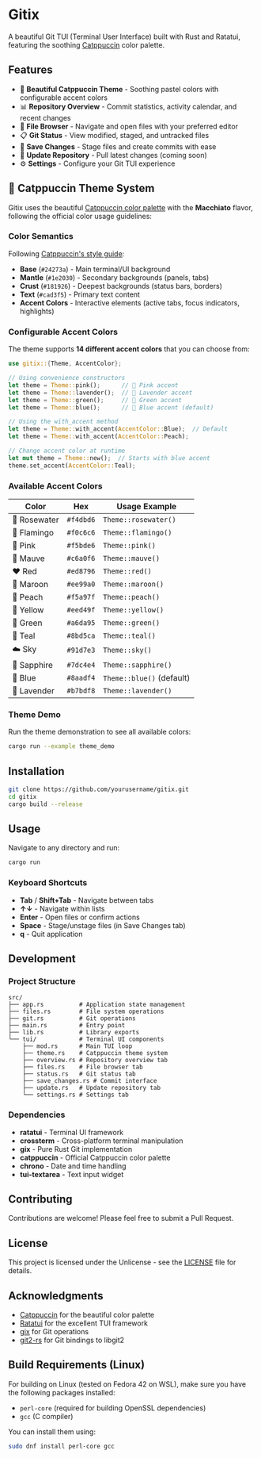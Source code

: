 # Gitix

A beautiful Git TUI (Terminal User Interface) built with Rust and Ratatui, featuring the soothing [Catppuccin](https://catppuccin.com/) color palette.

## Features

- 🎨 **Beautiful Catppuccin Theme** - Soothing pastel colors with configurable accent colors
- 📊 **Repository Overview** - Commit statistics, activity calendar, and recent changes
- 📁 **File Browser** - Navigate and open files with your preferred editor
- 📋 **Git Status** - View modified, staged, and untracked files
- 💾 **Save Changes** - Stage files and create commits with ease
- 🔄 **Update Repository** - Pull latest changes (coming soon)
- ⚙️ **Settings** - Configure your Git TUI experience

## 🎨 Catppuccin Theme System

Gitix uses the beautiful [Catppuccin color palette](https://catppuccin.com/palette/) with the **Macchiato** flavor, following the official color usage guidelines:

### Color Semantics

Following [Catppuccin's style guide](https://catppuccin.com/palette/):

- **Base** (`#24273a`) - Main terminal/UI background
- **Mantle** (`#1e2030`) - Secondary backgrounds (panels, tabs)
- **Crust** (`#181926`) - Deepest backgrounds (status bars, borders)
- **Text** (`#cad3f5`) - Primary text content
- **Accent Colors** - Interactive elements (active tabs, focus indicators, highlights)

### Configurable Accent Colors

The theme supports **14 different accent colors** that you can choose from:

```rust
use gitix::{Theme, AccentColor};

// Using convenience constructors
let theme = Theme::pink();      // 🌸 Pink accent
let theme = Theme::lavender();  // 💜 Lavender accent
let theme = Theme::green();     // 🌿 Green accent
let theme = Theme::blue();      // 💙 Blue accent (default)

// Using the with_accent method
let theme = Theme::with_accent(AccentColor::Blue);  // Default
let theme = Theme::with_accent(AccentColor::Peach);

// Change accent color at runtime
let mut theme = Theme::new();  // Starts with blue accent
theme.set_accent(AccentColor::Teal);
```

### Available Accent Colors

| Color        | Hex       | Usage Example             |
| ------------ | --------- | ------------------------- |
| 🌹 Rosewater | `#f4dbd6` | `Theme::rosewater()`      |
| 🦩 Flamingo  | `#f0c6c6` | `Theme::flamingo()`       |
| 🌸 Pink      | `#f5bde6` | `Theme::pink()`           |
| 🔮 Mauve     | `#c6a0f6` | `Theme::mauve()`          |
| ❤️ Red       | `#ed8796` | `Theme::red()`            |
| 🍷 Maroon    | `#ee99a0` | `Theme::maroon()`         |
| 🍑 Peach     | `#f5a97f` | `Theme::peach()`          |
| 💛 Yellow    | `#eed49f` | `Theme::yellow()`         |
| 🌿 Green     | `#a6da95` | `Theme::green()`          |
| 🌊 Teal      | `#8bd5ca` | `Theme::teal()`           |
| ☁️ Sky       | `#91d7e3` | `Theme::sky()`            |
| 💎 Sapphire  | `#7dc4e4` | `Theme::sapphire()`       |
| 💙 Blue      | `#8aadf4` | `Theme::blue()` (default) |
| 💜 Lavender  | `#b7bdf8` | `Theme::lavender()`       |

### Theme Demo

Run the theme demonstration to see all available colors:

```bash
cargo run --example theme_demo
```

## Installation

```bash
git clone https://github.com/yourusername/gitix.git
cd gitix
cargo build --release
```

## Usage

Navigate to any directory and run:

```bash
cargo run
```

### Keyboard Shortcuts

- **Tab** / **Shift+Tab** - Navigate between tabs
- **↑↓** - Navigate within lists
- **Enter** - Open files or confirm actions
- **Space** - Stage/unstage files (in Save Changes tab)
- **q** - Quit application

## Development

### Project Structure

```
src/
├── app.rs          # Application state management
├── files.rs        # File system operations
├── git.rs          # Git operations
├── main.rs         # Entry point
├── lib.rs          # Library exports
└── tui/            # Terminal UI components
    ├── mod.rs      # Main TUI loop
    ├── theme.rs    # Catppuccin theme system
    ├── overview.rs # Repository overview tab
    ├── files.rs    # File browser tab
    ├── status.rs   # Git status tab
    ├── save_changes.rs # Commit interface
    ├── update.rs   # Update repository tab
    └── settings.rs # Settings tab
```

### Dependencies

- **ratatui** - Terminal UI framework
- **crossterm** - Cross-platform terminal manipulation
- **gix** - Pure Rust Git implementation
- **catppuccin** - Official Catppuccin color palette
- **chrono** - Date and time handling
- **tui-textarea** - Text input widget

## Contributing

Contributions are welcome! Please feel free to submit a Pull Request.

## License

This project is licensed under the Unlicense - see the [LICENSE](LICENSE) file for details.

## Acknowledgments

- [Catppuccin](https://catppuccin.com/) for the beautiful color palette
- [Ratatui](https://ratatui.rs/) for the excellent TUI framework
- [gix](https://github.com/Byron/gitoxide) for Git operations
- [git2-rs](https://github.com/rust-lang/git2-rs) for Git bindings to libgit2

## Build Requirements (Linux)

For building on Linux (tested on Fedora 42 on WSL), make sure you have the following packages installed:

- `perl-core` (required for building OpenSSL dependencies)
- `gcc` (C compiler)

You can install them using:

```bash
sudo dnf install perl-core gcc
```
